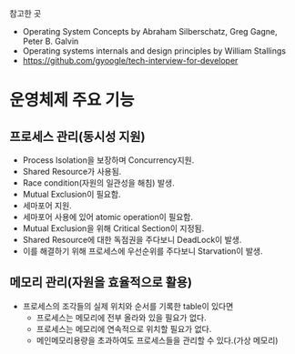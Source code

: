 참고한 곳
- Operating System Concepts by Abraham Silberschatz, Greg Gagne, Peter B. Galvin
- Operating systems internals and design principles by William Stallings
- https://github.com/gyoogle/tech-interview-for-developer

# 운영체제 주요 기능
## 프로세스 관리(동시성 지원)
- Process Isolation을 보장하며 Concurrency지원.
- Shared Resource가 사용됨.
- Race condition(자원의 일관성을 해침) 발생.
- Mutual Exclusion이 필요함.
- 세마포어 지원.
- 세마포어 사용에 있어 atomic operation이 필요함.
- Mutual Exclusion을 위해 Critical Section이 지정됨.
- Shared Resource에 대한 독점권을 주다보니 DeadLock이 발생.
- 이를 해결하기 위해 프로세스에 우선순위를 주다보니 Starvation이 발생.

## 메모리 관리(자원을 효율적으로 활용)
- 프로세스의 조각들의 실제 위치와 순서를 기록한 table이 있다면
  - 프로세스는 메모리에 전부 올라와 있을 필요가 없다.
  - 프로세스는 메모리에 연속적으로 위치할 필요가 없다.
  - 메인메모리용량을 초과하여도 프로세스들을 관리할 수 있다.(가상 메모리)
